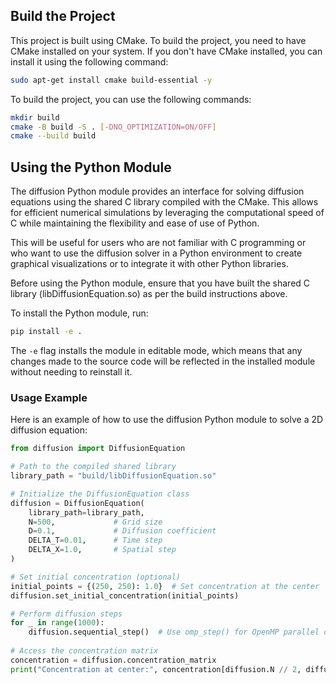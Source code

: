 
## Build the Project
This project is built using CMake. To build the project, you need to have CMake installed on your system. If you don't have CMake installed, you can install it using the following command:

```bash
sudo apt-get install cmake build-essential -y
```

To build the project, you can use the following commands:
```bash
mkdir build
cmake -B build -S . [-DNO_OPTIMIZATION=ON/OFF]
cmake --build build
```

## Using the Python Module
The diffusion Python module provides an interface for solving diffusion equations using the shared C library compiled with the CMake. This allows for efficient numerical simulations by leveraging the computational speed of C while maintaining the flexibility and ease of use of Python.

This will be useful for users who are not familiar with C programming or who want to use the diffusion solver in a Python environment to create graphical visualizations or to integrate it with other Python libraries.

Before using the Python module, ensure that you have built the shared C library (libDiffusionEquation.so) as per the build instructions above.

To install the Python module, run:
```bash
pip install -e .
```

The `-e` flag installs the module in editable mode, which means that any changes made to the source code will be reflected in the installed module without needing to reinstall it.

### Usage Example
Here is an example of how to use the diffusion Python module to solve a 2D diffusion equation:

```python
from diffusion import DiffusionEquation

# Path to the compiled shared library
library_path = "build/libDiffusionEquation.so"

# Initialize the DiffusionEquation class
diffusion = DiffusionEquation(
    library_path=library_path,
    N=500,             # Grid size
    D=0.1,             # Diffusion coefficient
    DELTA_T=0.01,      # Time step
    DELTA_X=1.0,       # Spatial step
)

# Set initial concentration (optional)
initial_points = {(250, 250): 1.0}  # Set concentration at the center
diffusion.set_initial_concentration(initial_points)

# Perform diffusion steps
for _ in range(1000):
    diffusion.sequential_step()  # Use omp_step() for OpenMP parallel computation
    
# Access the concentration matrix
concentration = diffusion.concentration_matrix
print("Concentration at center:", concentration[diffusion.N // 2, diffusion.N // 2])
```
